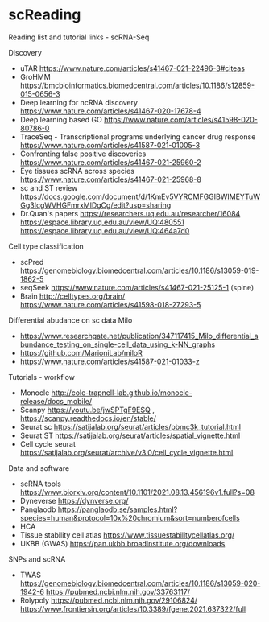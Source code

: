 # scReading
Reading list and tutorial links - scRNA-Seq

Discovery
- uTAR https://www.nature.com/articles/s41467-021-22496-3#citeas
- GroHMM https://bmcbioinformatics.biomedcentral.com/articles/10.1186/s12859-015-0656-3
- Deep learning for ncRNA discovery https://www.nature.com/articles/s41467-020-17678-4 
- Deep learning based GO https://www.nature.com/articles/s41598-020-80786-0 
- TraceSeq - Transcriptional programs underlying cancer drug response https://www.nature.com/articles/s41587-021-01005-3 
- Confronting false positive discoveries https://www.nature.com/articles/s41467-021-25960-2
- Eye tissues scRNA across species https://www.nature.com/articles/s41467-021-25968-8
- sc and ST review https://docs.google.com/document/d/1KmEv5VYRCMFGGIBWIMEYTuWGg3IcgWVHGFmrxMlDgCg/edit?usp=sharing
-  Dr.Quan's papers https://researchers.uq.edu.au/researcher/16084 https://espace.library.uq.edu.au/view/UQ:480551 https://espace.library.uq.edu.au/view/UQ:464a7d0

Cell type classification 
- scPred https://genomebiology.biomedcentral.com/articles/10.1186/s13059-019-1862-5
- seqSeek https://www.nature.com/articles/s41467-021-25125-1 (spine)
- Brain http://celltypes.org/brain/ https://www.nature.com/articles/s41598-018-27293-5

Differential abudance on sc data
Milo
- https://www.researchgate.net/publication/347117415_Milo_differential_abundance_testing_on_single-cell_data_using_k-NN_graphs
- https://github.com/MarioniLab/miloR 
- https://www.nature.com/articles/s41587-021-01033-z 

Tutorials - workflow
- Monocle http://cole-trapnell-lab.github.io/monocle-release/docs_mobile/
- Scanpy  https://youtu.be/jwSPTgF9ESQ , https://scanpy.readthedocs.io/en/stable/
- Seurat sc https://satijalab.org/seurat/articles/pbmc3k_tutorial.html
- Seurat ST https://satijalab.org/seurat/articles/spatial_vignette.html
- Cell cycle seurat https://satijalab.org/seurat/archive/v3.0/cell_cycle_vignette.html 


Data and software
- scRNA tools https://www.biorxiv.org/content/10.1101/2021.08.13.456196v1.full?s=08
- Dyneverse https://dynverse.org/
- Panglaodb https://panglaodb.se/samples.html?species=human&protocol=10x%20chromium&sort=numberofcells
- HCA 
- Tissue stability cell atlas https://www.tissuestabilitycellatlas.org/
- UKBB (GWAS) https://pan.ukbb.broadinstitute.org/downloads 

SNPs and scRNA
- TWAS https://genomebiology.biomedcentral.com/articles/10.1186/s13059-020-1942-6  https://pubmed.ncbi.nlm.nih.gov/33763117/
- Rolypoly https://pubmed.ncbi.nlm.nih.gov/29106824/ https://www.frontiersin.org/articles/10.3389/fgene.2021.637322/full
